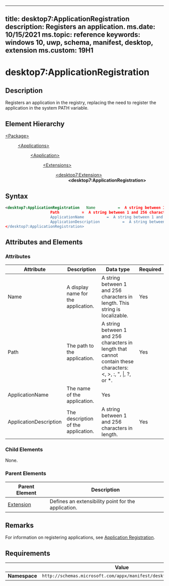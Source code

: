﻿---

title: desktop7:ApplicationRegistration
description: Registers an application.
ms.date: 10/15/2021
ms.topic: reference
keywords: windows 10, uwp, schema, manifest, desktop, extension 
ms.custom: 19H1
---

# desktop7:ApplicationRegistration

## Description
Registers an application in the registry, replacing the need to register the application in the system PATH variable.

## Element Hierarchy
<dl>
<dt><a href="element-package.md">&lt;Package&gt;</a></dt>
<dd>
<dl>
<dt><a href="element-applications.md">&lt;Applications&gt;</a></dt>
<dd>
<dl>
<dt><a href="element-application.md">&lt;Application&gt;</a></dt>
<dd>
<dl>
<dt><a href="element-1-extensions.md">&lt;Extensions&gt;</a></dt>
<dd>
<dl>
<dt><a href="element-desktop7-extension.md">&lt;desktop7:Extension&gt;</a></dt>
<dd><b>&lt;desktop7:ApplicationRegistration&gt;</b></dd>
</dl>
</dd>
</dl>
</dd>
</dl>
</dd>
</dl>
</dd>
</dl>


## Syntax
```xml
<desktop7:ApplicationRegistration   Name          =  A string between 1 and 256 characters in length. This string is localizable.
                    Path          =  A string between 1 and 256 characters in length that cannot contain these characters: <, >, :, ", |, ?, or *.  
                    ApplicationName          =  A string between 1 and 256 characters in length. 
                    ApplicationDescription          =  A string between 1 and 256 characters in length.>
</desktop7:ApplicationRegistration>
```



## Attributes and Elements

### Attributes

| Attribute | Description | Data type | Required |
|-----------|-------------|-----------|----------|
| Name | A display name for the application. |  A string between 1 and 256 characters in length. This string is localizable. | Yes |
| Path | The path to the application. | A string between 1 and 256 characters in length that cannot contain these characters: <, >, :, ", \|, ?, or *. | Yes |
| ApplicationName | The name of the application. | Yes |
| ApplicationDescription | The description of the application. | A string between 1 and 256 characters in length. | Yes |

### Child Elements

None.

### Parent Elements

| Parent Element | Description |
|---------------|-------------|
| [Extension](element-desktop7-extension.md) | Defines an extensibility point for the application. |  


## Remarks

For information on registering applications, see [Application Registration](/windows/win32/shell/app-registration).


## Requirements

|               |       Value                                                      |
|---------------|-------------------------------------------------------------|
| **Namespace** | `http://schemas.microsoft.com/appx/manifest/desktop/windows10/7` |